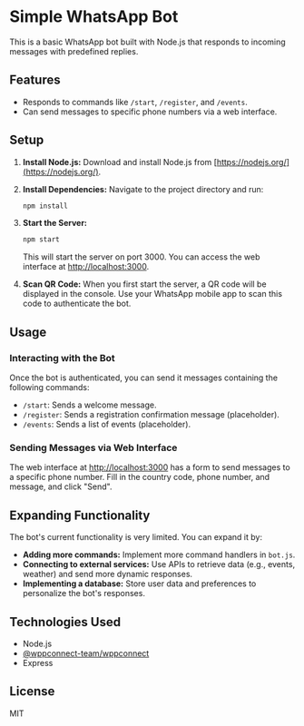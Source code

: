 # Simple WhatsApp Bot

This is a basic WhatsApp bot built with Node.js that responds to incoming messages with predefined replies. 

## Features

- Responds to commands like `/start`, `/register`, and `/events`.
- Can send messages to specific phone numbers via a web interface.

## Setup

1. **Install Node.js:** Download and install Node.js from [https://nodejs.org/](https://nodejs.org/).

2. **Install Dependencies:** Navigate to the project directory and run:

   ```bash
   npm install
   ```

3. **Start the Server:**

   ```bash
   npm start
   ```
   This will start the server on port 3000. You can access the web interface at [http://localhost:3000](http://localhost:3000).

4. **Scan QR Code:** When you first start the server, a QR code will be displayed in the console. Use your WhatsApp mobile app to scan this code to authenticate the bot.

## Usage

### Interacting with the Bot

Once the bot is authenticated, you can send it messages containing the following commands:

- `/start`: Sends a welcome message.
- `/register`: Sends a registration confirmation message (placeholder).
- `/events`: Sends a list of events (placeholder).

### Sending Messages via Web Interface

The web interface at [http://localhost:3000](http://localhost:3000) has a form to send messages to a specific phone number. Fill in the country code, phone number, and message, and click "Send".

## Expanding Functionality

The bot's current functionality is very limited. You can expand it by:

- **Adding more commands:** Implement more command handlers in `bot.js`.
- **Connecting to external services:** Use APIs to retrieve data (e.g., events, weather) and send more dynamic responses.
- **Implementing a database:** Store user data and preferences to personalize the bot's responses.

## Technologies Used

- Node.js
- [@wppconnect-team/wppconnect](https://www.npmjs.com/package/@wppconnect-team/wppconnect)
- Express

## License

MIT
